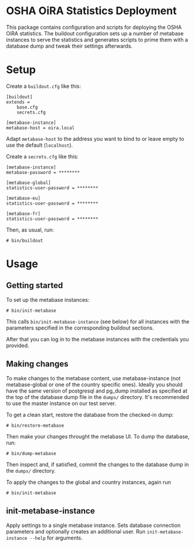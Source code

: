 # OSHA OiRA Statistics Deployment

This package contains configuration and scripts for deploying the OSHA OiRA statistics. The buildout configuration sets up a number of metabase instances to serve the statistics and generates scripts to prime them with a database dump and tweak their settings afterwards.

# Setup

Create a `buildout.cfg` like this:

    [buildout]
    extends =
        base.cfg
        secrets.cfg

    [metabase-instance]
    metabase-host = oira.local

Adapt `metabase-host` to the address you want to bind to or leave empty to use the default (`localhost`).

Create a `secrets.cfg` like this:

    [metabase-instance]
    metabase-password = ********

    [metabase-global]
    statistics-user-password = ********

    [metabase-eu]
    statistics-user-password = ********

    [metabase-fr]
    statistics-user-password = ********

Then, as usual, run:

    # bin/buildout

# Usage

## Getting started

To set up the metabase instances:

    # bin/init-metabase

This calls `bin/init-metabase-instance` (see below) for all instances with the parameters specified in the corresponding buildout sections.

After that you can log in to the metabase instances with the credentials you provided.

## Making changes

To make changes to the metabase content, use metabase-instance (not metabase-global or one of the country specific ones). Ideally you should have the same version of postgresql and pg_dump installed as specified at the top of the database dump file in the `dumps/` directory. It's recommended to use the master instance on our test server.

To get a clean start, restore the database from the checked-in dump:

    # bin/restore-metabase

Then make your changes throught the metabase UI. To dump the database, run:

    # bin/dump-metabase

Then inspect and, if satisfied, commit the changes to the database dump in the `dumps/` directory.

To apply the changes to the global and country instances, again run

    # bin/init-metabase

## init-metabase-instance

Apply settings to a single metabase instance. Sets database connection parameters and optionally creates an additional user. Run `init-metabase-instance --help` for arguments.
